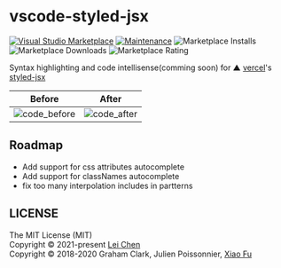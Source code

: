 # vscode-styled-jsx

[![Visual Studio Marketplace](https://img.shields.io/visual-studio-marketplace/v/blanu.vscode-styled-jsx?color=brightgreen&label=Visual%20Studio%20Marketplace)](https://marketplace.visualstudio.com/items?itemName=blanu.vscode-styled-jsx)
[![Maintenance](https://img.shields.io/badge/Maintained%3F-yes-brightgreen.svg)](https://github.com/ichenlei/vscode-styled-jsx/pulse)
![Marketplace Installs](https://img.shields.io/visual-studio-marketplace/i/blanu.vscode-styled-jsx)
![Marketplace Downloads](https://img.shields.io/visual-studio-marketplace/d/blanu.vscode-styled-jsx)
![Marketplace Rating](https://img.shields.io/visual-studio-marketplace/r/blanu.vscode-styled-jsx)

Syntax highlighting and code intellisense(comming soon) for ▲ [vercel](https://github.com/vercel)'s [styled-jsx](https://github.com/vercel/styled-jsx)

Before                     | After 
:-------------------------:|:-------------------------:
![code_before](https://user-images.githubusercontent.com/14012511/141645603-4c48d0f8-d350-447d-8bf4-20b11d738e03.png) | ![code_after](https://user-images.githubusercontent.com/14012511/141645640-cd77350d-ab6a-4637-b744-521431a6ad45.png)

## Roadmap

* Add support for css attributes autocomplete
* Add support for classNames autocomplete
* fix too many interpolation includes in partterns

## LICENSE

The MIT License (MIT) <br/>
Copyright © 2021-present [Lei Chen](https://github.com/iChenLei) <br/>
Copyright © 2018-2020 Graham Clark, Julien Poissonnier, [Xiao Fu](https://github.com/iFwu)
